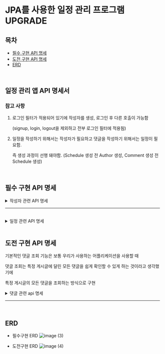 # JPA를 사용한 일정 관리 프로그램 UPGRADE

## 목차

- [필수 구현 API 명세](#필수-구현-api-명세)
- [도전 구현 API 명세](#도전-구현-api-명세)
- [ERD](#ERD)

<br>

## 일정 관리 앱 API 명세서

###  참고 사항

1. 로그인 필터가 적용되어 있기에 작성자를 생성, 로그인 후 다른 호출이 가능함
    
     (signup, login, logout을 제외하고 전부 로그인 필터에 적용됨)
    
2. 일정을 작성하기 위해서는 작성자가 필요하고 댓글을 작성하기 위해서는 일정이 필요함.
    
    즉 생성 과정이 선행 돼야함. (Schedule 생성 전 Author 생성, Comment 생성 전 Schedule 생성)
    

<br>

## 필수 구현 API 명세

<details>
<summary>작성자 관련 API 명세</summary>

### 0. 작성자 회원가입 (POST /api/authors/signup)
    
<details>
<summary>상세 내용 펼치기</summary>
  
- **요청**
  - **Headers**:
    - `Content-Type: application/json`
  - **Body**:
                
      ```json
       {
           "authorName": "예시명",
           "authorEmail": "example@example.com",
           "password" : "1234qwer"
       }
     ```
                
     | # | 이름 | 타입 | 설명 | Nullable |
     | --- | --------- | ------- | -------- | ------- |
     | 1 | authorName | String | 작성자명 | X |
     | 2 | authorEmail | String | 작성자 이메일 | X |
     | 3 | password | String | 작성자 비밀번호 | X |

  - 예시
                
   ```
    http://localhost:8080/api/authors/signup
   ```
                
- **응답**
  - **Status Code**: 201 Created
  - **Body**:
                
      ```json
      {
           "authorId": 1,
           "authorName": "예시명",
           "authorEmail": "example@example.com",
           "createdAt": "2024-11-13T14:12:27.2238587",
           "modifiedAt": "2024-11-13T14:12:27.2238587"
      }
      ```
                
  | # | 이름 | 타입 | 설명 | Nullable |
  | --- | --- | --- | --- | --- |
  | 1 | id | Long | 작성자 고유 식별자 | X |
  | 2 | name | String | 작성자명 | X |
  | 3 | email | String | 작성자 이메일 | X |
  | 4 | createdAt | String | 작성자 최초 등록 일시 | X |
  | 5 | modifiedAt | String | 수정 일시 | X |
        
- 발생할 수 있는 예외 
       
  1. 작성자명이 없거나 1~5자 이내가 아닌 경우 (@Valid 사용)
  2. 이메일이 없거나 정규식에 해당하는 양식이 아닌 경우 (@Valid 사용)
  3. 비밀번호가 없는 경우
        
      </details>
     
---
    
### 1. 작성자 조회  (GET /api/authors/{authorId})
    
<details>
<summary>상세 내용 펼치기</summary>

- **요청**
  - **Path Variable**: `authorId`- 조회할 작성자의 고유 ID
  - 예시

  ```
  http://localhost:8080/api/authors/1
  ```        

- **응답**
  - **Status Code**: 200 OK
  - **Body**:

   ```json
   {
        "id": 1,
        "authorName": "예시 유저명",
        "authorEmail": "example@example.com",
        "createdAt": "2024-11-13T14:12:27.223859",
        "modifiedAt": "2024-11-13T14:12:27.223859"
   }
   ```
               
   | # | 이름 | 타입 | 설명 | Nullable |
   | --- | --- | --- | --- | --- |
   | 1 | id | Long | 일정 고유 식별자 | X |
   | 2 | authorName | String | 작성자명 | X |
   | 3 | authorEmail | String | 작성자 이메일 | X |
   | 4 | createdAt | String | 최초 작성 일시 | X |
   | 5 | updatedAt | String | 수정 일시 | X |
       
- 발생할 수 있는 에러
    1. 존재하지 않는 작성자 id를 요청했을 때 404 NOT FOUND 에러       

  </details>
  
---
    
### 2. 작성자 삭제 (DELETE /api/authors/{authorId})
    
  <details>
<summary>상세 내용 펼치기</summary>

- **요청**
  - **Headers**:
    - `Content-Type: application/json`
  - **Path Variable**: `id` - 삭제할 일정의 고유 ID
  - 예시

  ```
  http://localhost:8080/api/authors/1
   ```
            
   | # | 이름 | 타입 | 설명 | Nullable |
   | --- | --- | --- | --- | --- |
   | 1 | id  | Long  | 일정 고유 식별자 | X |
   - Body:
            
   ```json
   {
        "password" : "예시 패스워드"
   }
   ```
            
   | # | 이름 | 타입 | 설명 | Nullabel |
   | --- | --- | --- | --- | --- |
   | 1 | password | String | 작성자 패스워드 | X |

   - **응답**
     - **Status Code**: 200 OK
     - **Body**: 없음
     

- 발생할 수 있는 에러
     1. 비밀번호 검증에 실패했을 때 403 Forbidden 에러
     2. 존재하지 않는 작성자를 삭제 시도했을 때 404 Not Found 에러

    </details>

---

### 3. 작성자 로그인 (POST /api/authors/login)
    
<details>
<summary>상세 내용 펼치기</summary>

- **요청**
            
  - **HttpServletRequest** 를 사용해 요청 헤더, 요청 본문, 요청 메서드, 요청 URI 등 다양한 정보를 접근할 수 있도록 함
  - **Headers**:
    - `Content-Type: application/json`

    - 예시
            
        ```
        http://localhost:8080/api/authors/login
        ```
            
  - Body:
            
      ```json
      {
            "authorEmail": "example@example.com",
            "password" : "1234"
      }
      ```
            
      | # | 이름 | 타입 | 설명 | Nullable |
      | --- | --- | --- | --- | --- |
      | 1 | authorEmail | String | 작성자 이메일 | X |
      | 2 | password | String | 작성자 패스워드 | X |
- **응답**
  - **Status Code**: 200 OK
  - **Body**: 없음
        

- 발생할 수 있는 예외
  1. 작성자의 이메일에 해당하는 비밀번호가 맞지 않은 경우 401 리턴  
        

</details>
  

---

    
### 4. 작성자 로그아웃 (POST /api/authors/logout)
    
<details>
<summary>상세 내용 펼치기</summary>

- **요청**
  - **HttpServletRequest** 를 사용해 요청 헤더, 요청 본문, 요청 메서드, 요청 URI 등 다양한 정보를 접근할 수 있도록 함
  - 예시        
      ```
      http://localhost:8080/api/authors/logout
      ```          


- **응답**
  - **Status Code**: 200 OK
  - **Body**: 없음        
            
</details>

</details>

---

<br>


<details>
<summary>일정 관련 API 명세</summary>

### 1. 일정 생성 (POST /api/schedules/{authorId}
    
<details>
<summary>상세 내용 펼치기</summary>

- **요청 Request**
  - **Headers**:
    - `Content-Type: application/json`
  - **PathVariable:**
    - `authorId` - 작성자의 고유 식별자

  - 예시

     ```
      http://localhost:8080/api/schedules/1
     ```                       

  - **Body**:

     ```json
        {
           "title": "할일 제목",
            "content" : "할일 내용",
        }
     ```                  
                
     | # | 이름 | 타입 | 설명 | Nullable |
     | --- | --- | --- | --- | --- |
     | 1 | authorId | Long | 작성자 Id | x |
     | 2 | title | String | 할 일 제목 | x |
     | 3 | content | String | 할 일 내용 | x |

- **응답 Response**
   - **Status Code**: 201 Created
   - **Body:**

       ```json
       {
           "id": 1,
           "title": "할일 제목",
           "content": "할일 내용",
           "authorId": 1,
           "createdAt": "2024-11-13T15:19:32.522723",
           "updatedAt": "2024-11-13T15:19:32.522723"
       }
       ```

   | # | 이름 | 타입 | 설명 | Nullable |
    | --- | --- | --- | --- | --- |
    | 1 | id | Long | 일정 고유 식별자 | X |
    | 2 | task | String | 할 일 내용 | X |
    | 3 | authorId | Long | 작성자 고유 식별자 | X |
    | 4 | createdAt | String | 최초 작성 일시 | X |
    | 5 | updatedAt | String | 수정 일시 | X |

- 발생할 수 있는 에러
   1. 존재하지 않는 authorId 를 PathVariable로 넣었을 때 404 Not Found 에러
   2. 제목이나 본문 내용을 넣지 않았을 때 (@Valid 사용)
   3. 제목이 3자 이상 20자 이내가 아닐 때 (@Valid 사용)
        
   </details>
  
---
    
### 2. 전체 일정 조회 (GET /api/schedules)
    
<details>
<summary>상세 내용 펼치기</summary>

- **요청**
    -  예시

   ```
   http://localhost:8080/api/schedules
   ```

- **응답**
   - **Status Code**: 200 OK
   - **Body**: (쿼리 파라미터 없이 GET 요청 보낸 경우)

       ```json
       [
           {
               "id": 1,
               "authorId": 1,
               "title": "할일 제목",
               "content": "할일 내용",
               "createdAt": "2024-11-13T15:47:15.465222",
               "updatedAt": "2024-11-13T15:47:15.465222"
           },
           {
               "id": 2,
               "authorId": 1,
               "title": "할일 제목2",
               "content": "할일 내용2",
               "createdAt": "2024-11-13T15:47:19.496261",
               "updatedAt": "2024-11-13T15:47:19.496261"
           },
           {
               "id": 3,
               "authorId": 2,
               "title": "할일 제목33",
               "content": "할일 내용233",
               "createdAt": "2024-11-13T15:47:51.541281",
               "updatedAt": "2024-11-13T15:47:51.541281"
           }
       ]
       ```

     | # | 이름 | 타입 | 설명 | Nullable |
     | --- | --- | --- | --- | --- |
     | 1 | id | Long | 일정 고유 식별자 | X |
     | 2 | authorId | String | 작성자 고유 식별자 | X |
     | 3 | title | String | 할 일 제목 | X |
     | 4 | content | String | 할 일 내용 |  |
     | 5 | createdAt | String | 작성 일시 | X |
     | 6 | updatedAt | String | 수정 일시 | X |


</details>
  

---

### 3. 특정 일정 조회 (GET /api/schedules/{scheduleId}    
    
<details>
<summary>상세 내용 펼치기</summary>

- **요청**
    - **Path Variable**: `schedulesId` - 조회할 일정의 고유 ID
    - 예시

    ```
    http://localhost:8080/api/schedules/1
    ```

- **응답**
   - **Status Code**: 200 OK
   - **Body**:

       ```json
       {
           "id": 1,
           "authorId": 1,
           "title": "할일 제목",
           "content": "할일 내용",
           "createdAt": "2024-11-13T15:54:30.370204",
           "updatedAt": "2024-11-13T15:54:30.370204"
       }
       ```

     | # | 이름 | 타입 | 설명 | Nullable |
     | --- | --- | --- | --- | --- |
     | 1 | id | Long | 일정 고유 식별자 | X |
     | 2 | authorId | Long | 작성자 고유 식별자 | X |
     | 3 | title | String | 할 일 제목 | X |
     | 4 | content | String | 할 일 내용 | X |
     | 5 | createdAt | String | 최초 작성 일시 | X |
     | 6 | updatedAt | String | 수정 일시 | X |

- 발생할 수 있는 에러
1. 존재하지 않는 scheduleId를 요청할 때 404 Not Found 에러  
 

</details>
  

---
    
### 4. 일정 수정 (PUT /api/schedules/{schedulesId})
    
<details>
<summary>상세 내용 펼치기</summary>

- **요청**
    - **Headers**:
        - `Content-Type: application/json`
    - **Path Variable**: `schedulesId` - 수정할 일정의 고유 ID
    - **Body**:

        ```json
        {
            "title": "수정된 할일 제목",
            "content" : "수정된 할일 내용",
            "password" : "수정할 게시글의 작성자 패스워드"
        }
        ```
        
        | # | 이름 | 타입 | 설명 | Nullable |
        | --- | --- | --- | --- | --- |
        | 1 | title | String | 수정된 할일 제목 | X |
        | 2 | content | String | 수정된 할일 내용 | X |
        | 3 | password | String | 패스워드 | X |
- **응답**
   - **Status Code**: 200 OK
   - **Body**:

       ```json
       {
           "id": 1,
           "authorId": 1,
           "title": "수정된 할일 제목",
           "content" : "수정된 할일 내용",
           "createdAt": "2024-11-01T05:36:49.000+00:00",
           "updatedAt": "2024-11-02T07:37:31.000+00:00"
       }
       ```


- 발생할 수 있는 예외처리
   1. 제목, 본문 내용, 패스워드 값을 넣지 않았을 때 (@Valid 사용)

   1. 제목이 3자이상 20자 이내가 아닐 때 (@Valid 사용)

   1. 존재하지 않는 scheduleId를 요청할 때 404 Not Found 에러

   1. 패스워드가 일치하지 않을 때 403 Forbidden 에러    
       

</details>
  

---
    
### 5. 일정 삭제 (DELETE /api/schedules/{schedulesId})
    
<details>
<summary>상세 내용 펼치기</summary>

- **요청**
   - **Path Variable**: `schedulesId`- 삭제할 일정의 고유 ID

  | # | 이름 | 타입 | 설명 | Nullable |
  | --- | --- | --- | --- | --- |
  | 1 | id  | Long  | 일정 고유 식별자 | X |
   - 예시

    ```
    http://localhost:8080/api/schedules/1
    ```

   - Body:

    ```json
    {
        "password" : "예시 패스워드"
    }
    ```

  | # | 이름 | 타입 | 설명 | Nullabel |
  | --- | --- | --- | --- | --- |
  | 1 | password | String | 작성자 패스워드 | X |
- **응답**
   - **Status Code**: 200 OK
   - **Body**: 없음

- 발생할 수 있는 에러
   1. 존재하지 않는 schedulesId를 요청할 때 404 Not Found 에러

</details>

---

### 6. 일정 페이지네이션 (POST /api/schedules)

<details>
<summary>상세 내용 펼치기</summary>

- **요청**
    - **Parameters**:
        - page (optional): 페이지 수 (기본값 1)
        - size (optional): 페이지 크기 (기본값 10)
    - **정렬**: `updatedDate` 기준 내림차순
    - url 예시
    
    ```
    http://localhost:8080/api/schedules/paginated
    http://localhost:8080/api/schedules/paginated?page=2
    http://localhost:8080/api/schedules/paginated?page=1&size=5
    ```
    
- **응답**
    - **Status Code**: 200 OK
    - **Body**:
        
        ```json
        {
            "schedules": [
                {
                    "id": 3,
                    "title": "청소하기",
                    "content": "청소기 돌리기",
                    "authorName": "두번째",
                    "commentCount": 0,
                    "createdAt": "2024-11-15T07:07:59.186326",
                    "updatedAt": "2024-11-15T07:07:59.186326"
                },
                {
                    "id": 2,
                    "title": "밥먹기",
                    "content": "오므라이스 해먹기",
                    "authorName": "처음",
                    "commentCount": 3,
                    "createdAt": "2024-11-15T07:07:30.209301",
                    "updatedAt": "2024-11-15T07:07:30.209301"
                },
                {
                    "id": 1,
                    "title": "할일 test",
                    "content": "할일 test",
                    "authorName": "처음",
                    "commentCount": 1,
                    "createdAt": "2024-11-15T07:07:15.483327",
                    "updatedAt": "2024-11-15T07:07:15.483327"
                }
            ],
            "pageInfo": {
                "page": 1,
                "size": 10,
                "totalElements": 3,
                "totalPages": 1
            }
        }
        ```
        
    

</details>

</details>

<br>


## 도전 구현 API 명세

기본적인 댓글 조회 기능은 보통 우리가 사용하는 어플리케이션을 사용할 때

댓글 조회는 특정 게시글에 달린 모든 댓글을 쉽게 확인할 수 있게 하는 것이라고 생각했기에

특정 게시글의 모든 댓글을 조회하는 방식으로 구현

<details>
<summary>댓글 관련 api 명세 </summary>
    
### 1. 댓글 생성 (POST /api/comments)
    
<details>
<summary>상세 내용 펼치기</summary>

- **요청**
   - **Headers**:
      - `Content-Type: application/json`
   - **Body**:

    ```json
    {
        "scheduleId": 1,
        "authorId" : 1,
        "content": "댓글 내용"
    }
    ```

  | # | 이름 | 타입 | 설명 | Nullabel |
  | --- | --- | --- | --- | --- |
  | 1 | scheduleId | Long | 댓글을 작성할게시글 ID | X |
  | 2 | authorId | Long | 댓글을 다는 작성자의 ID | X |
  | 3 | content | String | 댓글 내용 | X |
   - url 예시

    ```
    http://localhost:8080/api/comments
    ```


- **응답**
   - **Status Code**: `201 Created`
   - Body:

    ```json
    {
        "commentId": 1,
        "scheduleId": 1,
        "authorId": 1,
        "content": "댓글 내용",
        "createdAt": "2024-11-14T10:38:50.0108753",
        "updatedAt": "2024-11-14T10:38:50.0108753"
    }
    ```

  | # | 이름 | 타입 | 설명              | Nullabel |
  | --- | --- | --- |-----------------| --- |
  | 1 | commentId | Long | 댓글 고유 식별자       | X |
  | 2 | scheduleId | Long | 댓글을 작성할 게시글 ID  | X |
  | 3 | authorId | Long | 댓글을 작성하는 작성자 ID | X |
  | 4 | content | String | 댓글 내용           | X |
  | 5 | createdAt | String | 작성일             | X |
  | 6 | updatedAt | String | 수정일             | X |
- 발생할 수 있는 에러
   1. 존재하지 않는 authorId, schedulesId를 요청할 때 404 Not Found 에러
  </details>
  
- ---
    
### 2. 특정 일정 모든 댓글 조회 (GET /api/schedules/{scheduleId}/comments)
    
<details>
<summary>상세 내용 펼치기</summary>

- **요청**
   - **Headers**: 없음
   - **Path Variable**: `scheduleId` - 댓글을 작성할 일정의 고유 ID
   - **Body**: 없음
   - 요청 예시

    ```
    http://localhost:8080/api/schedules/1/comments
    ```

- **응답**
   - **Status Code**: `200 OK`
   - Body:

    ```json
    [
        {
            "commentId": 1,
            "scheduleId": 1,
            "authorId": 1,
            "content": "재밌네요 짞짞짞",
            "createdAt": "2024-11-14T11:13:07.292872",
            "updatedAt": "2024-11-14T11:13:07.292872"
        },
        {
            "commentId": 2,
            "scheduleId": 1,
            "authorId": 1,
            "content": "맛집이에요!",
            "createdAt": "2024-11-14T11:13:24.826982",
            "updatedAt": "2024-11-14T11:13:24.826982"
        }
    ]
    ```

  | # | 이름 | 타입 | 설명 | Nullabel |
  | --- | --- | --- | --- | --- |
  | 1 | commentId | Long | 댓글 고유 식별자 | X |
  | 2 | scheduleId | Long | 댓글을 작성할게시글 ID | X |
  | 3 | authorId | Long | 댓글을 작성하는 작성자 ID | X |
  | 4 | content | String | 댓글 내용 | X |
  | 5 | createdAt | String | 작성일 | X |
  | 6 | updatedAt | String | 수정일 | X |
- 발생할 수 있는 에러
   1. 존재하지 않는 scheduleId를 요청할 때 404 Not Found 에러

  </details>
  
---
    
### 3. 댓글 수정 (PUT /api/comments/{commentId}
    
<details>
<summary>상세 내용 펼치기</summary>

- **요청**
   - **Headers**: 없음
   - **Path Variable**: `commentId`- 댓글을 작성할 일정의 고유 ID
   - 예시

    ```
    http://localhost:8080/api/comments/1
    ```

   - **Body**:

    ```json
    {
        "content": "수정된 댓글 내용 테스트!!",
        "password": "1234qwer"
    }
    ```

- **응답**
   - **Status Code**: `200 OK`
   - Body:

    ```json
    {
        "commentId": 1,
        "scheduleId": 1,
        "authorId": 1,
        "content": "수정된 댓글 내용 테스트!!",
        "createdAt": "2024-11-14T11:13:07.292872",
        "updatedAt": "2024-11-14T11:14:49.7296013"
    }
    ```

   - 생성, 조회와 반환 타입이 같아서 표는 생략
  
<br>

- 발생할 수 있는 에러
1. content가 없이 요청할 때 (@Valid 사용)
2. password가 일치하지 않을 때  403 Forbidden 에러
3. 존재하지 않는 commentId를 요청할 때 404 Not Found 에러

</details>

---
    
### 4. 댓글 삭제 (DELETE /api/comments/{commentId})

<details>
<summary>상세 내용 펼치기</summary>

- **요청**
    - **Headers**: 없음
    - **Path Variable**: `commentId`- 삭제할 댓글의 ID
    - 예시

    ```
    http://localhost:8080/api/comments/1
    ```
    
    - **Body**:
    
    ```json
    {
      "password": "작성자 비밀번호"
    }
    ```

- **응답**
   - **Status Code**: `200 OK`

- 발생할 수 있는 에러
   1. 존재하지 않는 commentId를 요청할 때 404 Not Found 에러
   2. 비밀번호가 일치하지 않을 때 403 Forbidden 에러

</details>
   
</details>



---

<br>

## ERD

- 필수구현 ERD
![image (3)](https://github.com/user-attachments/assets/da56907d-6879-472a-afe0-850c4b25fc75)


- 도전구현 ERD
![image (4)](https://github.com/user-attachments/assets/5ed88f1a-ad4c-4e1e-af8f-880804a8d493)

